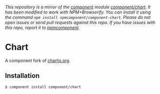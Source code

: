 *This repository is a mirror of the [component](http://component.io) module [component/chart](http://github.com/component/chart). It has been modified to work with NPM+Browserify. You can install it using the command `npm install npmcomponent/component-chart`. Please do not open issues or send pull requests against this repo. If you have issues with this repo, report it to [npmcomponent](https://github.com/airportyh/npmcomponent).*

# Chart

  A component fork of [chartjs.org](http://www.chartjs.org).

## Installation

```
$ component install component/chart
```
